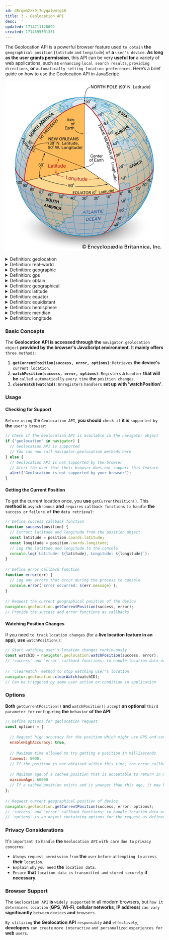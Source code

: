 ```yaml
---
id: d8rgmh2zk9j7dyqalwmtg46
title: 3 - Geolocation API
desc: ''
updated: 1714711128092
created: 1714695301331
---
```


The Geolocation API is a powerful browser feature used `to obtain` **the** `geographical position` (`latitude` `and` `longitude`) `of` **a** `user's device`. **As long as the user grants permission**, this API can be very **useful for** a variety of web applications, such as `enhancing` `local search results`, `providing directions`, **or** `automatically setting location preferences`. Here’s a brief guide on how to use the Geolocation API in JavaScript:

![earth](assets/images/javascript/earth.webp)



<!-- start of 'geolocation' section -->
<details>
    <summary>Definition: geolocation</summary>

#
Geolocation **refers to the** `process of` `determining or` `estimating` **the** `real-world` `geographic location of` **an** `object or` `person` `based on` `digital information` **such as** `GPS coordinates`, `IP addresses`, **or** `other` **data collected by location-sensing technologies**.

---
</details>
<!-- end of 'geolocation' section -->



<!-- start of 'real-world' section -->
<details>
    <summary>Definition: real-world</summary>

#
The term "real-world" **refers to the** `actual` `physical world` `where human beings` `live and` `interact`, **as opposed to virtual**, **digital**, **or imagined environments**.

---
</details>
<!-- end of 'real-world' section -->



<!-- start of 'geographic' section -->
<details>
    <summary>Definition: geographic</summary>

#
"Geographic" **refers to** `anything` `related to` **the** `Earth's surface`, **including its** `features`, `locations`, **and** `how areas are` `mapped` **and** `studied`.

---
</details>
<!-- end of 'geographic' section -->



<!-- start of 'gps' section -->
<details>
    <summary>Definition: gps</summary>

#
GPS (`Global Positioning System`) **is a** `satellite-based` `navigation system` **that provides** `location` `and` `time` `information` `anywhere on` `or near` **the** `Earth where` `there is` **an** `unobstructed` `line of sight to` `four or more` `GPS satellites`.

---
</details>
<!-- end of 'gps' section -->

 

<!-- start of 'obtain' section -->
<details>
    <summary>Definition: obtain</summary>

#
To "obtain" **means to** `acquire or` `get something`, **usually** `through effort or` **a** `specific process`.

---
</details>
<!-- end of 'obtain' section -->



<!-- start of 'geographical' section -->
<details>
    <summary>Definition: geographical</summary>

#
"Geographical" **refers to** `anything` `related to` **the** `study or` `features of` **the** `Earth's surface`, **including** `locations`, `physical features`, **and** `how` `they are` `mapped`.

---
</details>
<!-- end of 'geographical' section -->



<!-- start of 'latitude' section -->
<details>
    <summary>Definition: latitude</summary>

#
Latitude **is a** `measurement` **used** `to indicate` **the** `location of` **a** `place on` `Earth` `north or` `south of` **the** `equator`, `expressed in` `degrees`.

---
</details>
<!-- end of 'latitude' section -->



<!-- start of 'equator' section -->
<details>
    <summary>Definition: equator</summary>

#
The equator **is an** `imaginary line` `around` **the** `middle of` **the** `Earth` **that is** `equidistant from` **the** `North and` `South Poles` **and** `divides` **the** `Earth into` **the** `Northern and` `Southern Hemispheres`.

---
</details>
<!-- end of 'equator' section -->



<!-- start of 'equidistant' section -->
<details>
    <summary>Definition: equidistant</summary>

#
Equidistant **means** `being at` **the** `same` `distance from` `two or more` `points`.

---
</details>
<!-- end of 'equidistant' section -->



<!-- start of 'hemisphere' section -->
<details>
    <summary>Definition: hemisphere</summary>

#
A hemisphere **is** `half of` **the** `Earth`, **usually divided into northern and southern halves by the equator**, **or into eastern and western halves by a meridian**.

---
</details>
<!-- end of 'hemisphere' section -->



<!-- start of 'meridian' section -->
<details>
    <summary>Definition: meridian</summary>

#
A meridian **is an** `imaginary` `line on` **the** `Earth` **that** `runs from` **the** `North Pole to` **the** `South Pole`, **used** `to measure` `longitude`.

---
</details>
<!-- end of 'meridian' section -->



<!-- start of 'longitude' section -->
<details>
    <summary>Definition: longitude</summary>

#
Longitude **is a** `measurement` **used** `to indicate` **the** `location of` **a** `place on` `Earth` `east or west of` **the** `Prime Meridian`, `expressed in` `degrees`.

---
</details>
<!-- end of 'longitude' section -->



### Basic Concepts

The **Geolocation API is accessed through the** `navigator.geolocation` `object` **provided by the browser's JavaScript environment**. It **mainly offers** `three methods`:

1. **`getCurrentPosition(success, error, options)`**: `Retrieves` **the device's** `current location`.
2. **`watchPosition(success, error, options)`**: `Registers` **a** `handler` **that will be** `called automatically` `every time` **the** `position changes`.
3. **`clearWatch(watchId)`**: `Unregisters` `handlers` **set up with 'watchPosition'**.

### Usage

#### Checking for Support

`Before using` the `Geolocation API`, **you should** `check if` **it is** `supported by` **the** `user's browser`:

```javascript
// Check if the Geolocation API is available in the navigator object
if ("geolocation" in navigator) {
  // Geolocation API is supported
  // You can now call navigator.geolocation methods here
} else {
  // Geolocation API is not supported by the browser
  // Alert the user that their browser does not support this feature
  alert("Geolocation is not supported by your browser");
}
```

#### Getting the Current Position

To get the current location once, you **use** `getCurrentPosition()`. This **method is** `asynchronous` **and** `requires` `callback functions` `to handle` **the** `success or` `failure of` **the** `data retrieval`:

```javascript
// Define success callback function
function success(position) {
  // Extract latitude and longitude from the position object
  const latitude = position.coords.latitude;
  const longitude = position.coords.longitude;
  // Log the latitude and longitude to the console
  console.log(`Latitude: ${latitude}, Longitude: ${longitude}`);
}

// Define error callback function
function error(err) {
  // Log any errors that occur during the process to console
  console.error(`Error occurred: ${err.message}`);
}

// Request the current geographical position of the device
navigator.geolocation.getCurrentPosition(success, error);
// Provide the success and error functions as callbacks
```

#### Watching Position Changes

If you need `to track` `location changes` (for a **live location feature in an app**), **use** `watchPosition()`:

```javascript
// Start watching user's location changes continuously
const watchID = navigator.geolocation.watchPosition(success, error);
// 'success' and 'error' callback functions; to handle location data or errors respectively

// 'clearWatch' method to stop watching user's location
navigator.geolocation.clearWatch(watchID);
// Can be triggered by some user action or condition in application
```

### Options

**Both** `getCurrentPosition()` **and** `watchPosition()` `accept` **an optional** `third parameter for` `configuring` **the** `behavior` **of the API**:

```javascript
// Define options for geolocation request
const options = {

  // Request high accuracy for the position which might use GPS and consume more battery
  enableHighAccuracy: true,

  // Maximum time allowed to try getting a position in milliseconds
  timeout: 5000,
  // If the position is not obtained within this time, the error callback is triggered
  
  // Maximum age of a cached position that is acceptable to return in milliseconds
  maximumAge: 60000
  // If a cached position exists and is younger than this age, it may be returned instead of fetching a new position
};

// Request current geographical position of device
navigator.geolocation.getCurrentPosition(success, error, options);
// 'success' and 'error' callback functions; to handle location data or errors respectively
// 'options' is an object containing options for the request as defined above
```

### Privacy Considerations

It's `important to` `handle` **the** `Geolocation API` `with care` `due to` `privacy concerns`:
- `Always` `request permission` `from` **the** `user` `before` `attempting to` `access` **their** `location`.
- `Explain` `why` `you need` **the** `location data`.
- `Ensure` **that** `location data is` `transmitted and` `stored securely` **if necessary**.

### Browser Support

The `Geolocation API` **is** `widely supported` in all modern browsers, but `how it` `determines location` (**GPS**, **Wi-Fi**, **cellular networks**, **IP address**) `can vary` **significantly** `between` `devices` **and** `browsers`.

`By utilizing` **the Geolocation API** `responsibly` **and** `effectively`, **developers** `can create` `more interactive` `and personalized` `experiences for` **web** `users`.